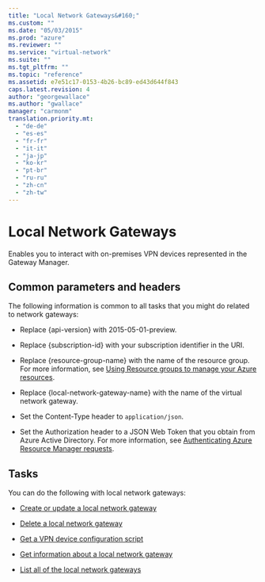 ```yaml
---
title: "Local Network Gateways&#160;"
ms.custom: ""
ms.date: "05/03/2015"
ms.prod: "azure"
ms.reviewer: ""
ms.service: "virtual-network"
ms.suite: ""
ms.tgt_pltfrm: ""
ms.topic: "reference"
ms.assetid: e7e51c17-0153-4b26-bc89-ed43d644f843
caps.latest.revision: 4
author: "georgewallace"
ms.author: "gwallace"
manager: "carmonm"
translation.priority.mt: 
  - "de-de"
  - "es-es"
  - "fr-fr"
  - "it-it"
  - "ja-jp"
  - "ko-kr"
  - "pt-br"
  - "ru-ru"
  - "zh-cn"
  - "zh-tw"
---
```

# Local Network Gateways&#160;
Enables you to interact with on-premises VPN devices represented in the Gateway Manager.  
  
## Common parameters and headers  
 The following information is common to all tasks that you might do related to network gateways:  
  
-   Replace {api-version} with 2015-05-01-preview.  
  
-   Replace {subscription-id} with your subscription identifier in the URI.  
  
-   Replace {resource-group-name} with the name of the resource group. For more information, see [Using Resource groups to manage your Azure resources](http://azure.microsoft.com/en-us/documentation/articles/azure-preview-portal-using-resource-groups/).  
  
-   Replace {local-network-gateway-name} with the name of the virtual network gateway.  
  
-   Set the Content-Type header to `application/json`.  
  
-   Set the Authorization header to a JSON Web Token that you obtain from Azure Active Directory. For more information, see [Authenticating Azure Resource Manager requests](../../index.md).  
  
## Tasks  
  
 You can do the following with local network gateways:  
  
-   [Create or update a local network gateway ](create-or-update-a-local-network-gateway.md)  
  
-   [Delete a local network gateway](delete-a-local-network-gateway.md)  
  
-   [Get a VPN device configuration script](get-a-vpn-device-configuration-script.md)  
  
-   [Get information about a local network gateway](get-information-about-a-local-network-gateway.md)  
  
-   [List all of the local network gateways](list-all-of-the-local-network-gateways.md)
